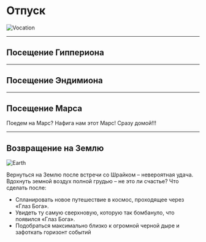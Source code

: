# Отпуск

![Vocation](7.jpg)

---
## Посещение Гиппериона

---
## Посещение Эндимиона

---
## Посещение Марса

Поедем на Марс? Нафига нам этот Марс! Сразу домой!!!

---
## Возвращение на Землю

![Earth](6.jpg)

Вернуться на Землю после встречи со Шрайком – невероятная удача. Вдохнуть земной воздух полной грудью – не это ли счастье? 
Что сделать после: 
- Спланировать новое путешествие в космос, проходящее через «Глаз Бога». 
- Увидеть ту самую сверхновую, которую так бомбануло, что появился «Глаз Бога».
- Подобраться максимально близко к огромной черной дыре и зафоткать горизонт событий

